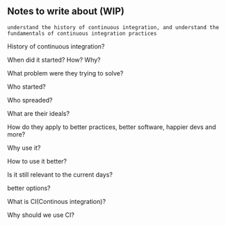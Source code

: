 ## Notes to write about (WIP)


```
understand the history of continuous integration, and understand the fundamentals of continuous integration practices
```

History of continuous integration?

When did it started? How? Why?

What problem were they trying to solve? 

Who started?

Who spreaded? 

What are their ideals? 

How do they apply to better practices, better software, happier devs and more? 

Why use it? 

How to use it better? 

Is it still relevant to the current days? 

better options? 





What is CI(Continous integration)? 

Why should we use CI? 



